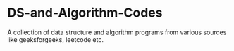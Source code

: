 # DS-and-Algorithm-Codes

A collection of data structure and algorithm programs from various sources like geeksforgeeks, leetcode etc.
